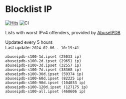 # Blocklist IP

[![Hits](https://hits.seeyoufarm.com/api/count/incr/badge.svg?url=https%3A%2F%2Fgithub.com%2Fborestad%2Fblocklist-ip%2F&count_bg=%2379C83D&title_bg=%23555555&icon=&icon_color=%23E7E7E7&title=hits&edge_flat=false)](https://hits.seeyoufarm.com)  ![CI](https://img.shields.io/github/workflow/status/borestad/blocklist-ip/CI?style=flat-square)

Lists with worst IPv4 offenders, provided by [AbuseIPDB](https://www.abuseipdb.com/)

<!-- FOOTER-PLACEHOLDER -->
Updated every 5 hours<br>
Last update: `2024-02-06 - 10:19:41`
```
abuseipdb-s100-1d.ipset (25033 ip)
abuseipdb-s100-2d.ipset (29651 ip)
abuseipdb-s100-3d.ipset (32557 ip)
abuseipdb-s100-7d.ipset (38368 ip)
abuseipdb-s100-30d.ipset (59374 ip)
abuseipdb-s100-60d.ipset (82225 ip)
abuseipdb-s100-90d.ipset (104033 ip)
abuseipdb-s100-120d.ipset (127175 ip)
abuseipdb-s100-all.ipset (468606 ip)
```
